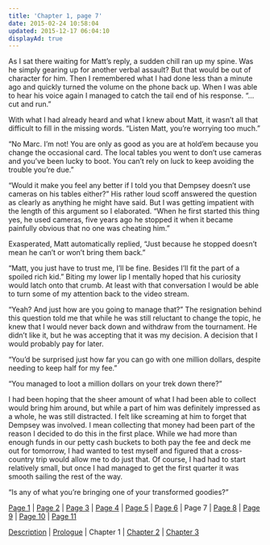 ```yaml
---
title: 'Chapter 1, page 7'
date: 2015-02-24 10:58:04
updated: 2015-12-17 06:04:10
displayAd: true
---
```


As I sat there waiting for Matt’s reply, a sudden chill ran up my spine. Was he simply gearing up for another verbal assault? But that would be out of character for him. Then I remembered what I had done less than a minute ago and quickly turned the volume on the phone back up. When I was able to hear his voice again I managed to catch the tail end of his response. “…cut and run.”

With what I had already heard and what I knew about Matt, it wasn’t all that difficult to fill in the missing words. “Listen Matt, you’re worrying too much.”

“No Marc. I’m not! You are only as good as you are at hold’em because you change the occasional card. The local tables you went to don’t use cameras and you’ve been lucky to boot. You can’t rely on luck to keep avoiding the trouble you’re due.”

“Would it make you feel any better if I told you that Dempsey doesn’t use cameras on his tables either?” His rather loud scoff answered the question as clearly as anything he might have said. But I was getting impatient with the length of this argument so I elaborated. “When he first started this thing yes, he used cameras, five years ago he stopped it when it became painfully obvious that no one was cheating him.”

Exasperated, Matt automatically replied, “Just because he stopped doesn’t mean he can’t or won’t bring them back.”

“Matt, you just have to trust me, I’ll be fine. Besides I’ll fit the part of a spoiled rich kid.” Biting my lower lip I mentally hoped that his curiosity would latch onto that crumb. At least with that conversation I would be able to turn some of my attention back to the video stream.

“Yeah? And just how are you going to manage that?” The resignation behind this question told me that while he was still reluctant to change the topic, he knew that I would never back down and withdraw from the tournament. He didn’t like it, but he was accepting that it was my decision. A decision that I would probably pay for later.

“You’d be surprised just how far you can go with one million dollars, despite needing to keep half for my fee.”

“You managed to loot a million dollars on your trek down there?”

I had been hoping that the sheer amount of what I had been able to collect would bring him around, but while a part of him was definitely impressed as a whole, he was still distracted. I felt like screaming at him to forget that Dempsey was involved. I mean collecting that money had been part of the reason I decided to do this in the first place. While we had more than enough funds in our petty cash buckets to both pay the fee and deck me out for tomorrow, I had wanted to test myself and figured that a cross-country trip would allow me to do just that. Of course, I had had to start relatively small, but once I had managed to get the first quarter it was smooth sailing the rest of the way.

“Is any of what you’re bringing one of your transformed goodies?”

[Page 1](/writing/forgers/dead-mans-hand/dmh-chapter-1) | [Page 2](/writing/forgers/dead-mans-hand/dmh-chapter-1/2) | [Page 3](/writing/forgers/dead-mans-hand/dmh-chapter-1/3) | [Page 4](/writing/forgers/dead-mans-hand/dmh-chapter-1/4) | [Page 5](/writing/forgers/dead-mans-hand/dmh-chapter-1/5) | [Page 6](/writing/forgers/dead-mans-hand/dmh-chapter-1/6) | Page 7 | [Page 8](/writing/forgers/dead-mans-hand/dmh-chapter-1/8) | [Page 9](/writing/forgers/dead-mans-hand/dmh-chapter-1/9) | [Page 10](/writing/forgers/dead-mans-hand/dmh-chapter-1/10) | [Page 11](/writing/forgers/dead-mans-hand/dmh-chapter-1/11)

[Description](/writing/forgers/dead-mans-hand) | [Prologue](/writing/forgers/dead-mans-hand/dmh-prologue) | Chapter 1 | [Chapter 2](/writing/forgers/dead-mans-hand/dmh-chapter-2) | [Chapter 3](/writing/forgers/dead-mans-hand/dmh-chapter-3)